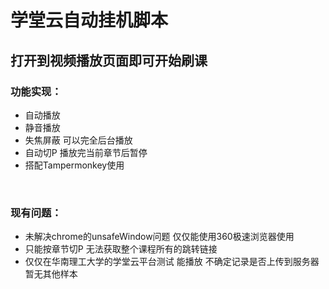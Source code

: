 <h1>学堂云自动挂机脚本</h1>
<h2>打开到视频播放页面即可开始刷课</h2>
    <h3>功能实现：</h3>
    <ul>
        <li>自动播放</li>
        <li>静音播放</li>
        <li>失焦屏蔽 可以完全后台播放</li>
        <li>自动切P 播放完当前章节后暂停</li>
        <li>搭配Tampermonkey使用</li>
    </ul>
    <br>
    <h3>现有问题：</h3>
    <ul>
        <li>未解决chrome的unsafeWindow问题 仅仅能使用360极速浏览器使用</li>
        <li>只能按章节切P 无法获取整个课程所有的跳转链接</li>
        <li>仅仅在华南理工大学的学堂云平台测试 能播放 不确定记录是否上传到服务器 暂无其他样本</li>
    </ul>
